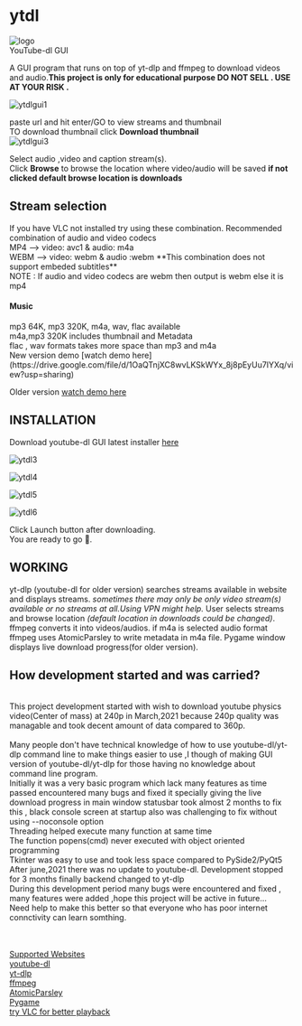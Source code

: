 # <h1>ytdl</h1>
![logo](https://user-images.githubusercontent.com/55890376/147200230-c2d4d11d-7a60-4de3-866a-93c8cd0a6257.png)<br>YouTube-dl GUI</br>


A GUI program that runs on top of yt-dlp and ffmpeg to download videos and audio.**This project is only for educational purpose DO NOT SELL . USE AT YOUR RISK .**<br />

![ytdlgui1](https://user-images.githubusercontent.com/55890376/146916427-30c8501c-0afb-4791-a86e-e3c01062b595.jpg)




paste url and hit enter/GO to view streams and thumbnail<br />
TO download thumbnail click **Download thumbnail**<br />
![ytdlgui3](https://user-images.githubusercontent.com/55890376/146916497-d6422aaa-ea57-4bdc-bf44-e336a1034aba.jpg)





Select audio ,video and caption stream(s).<br />
Click **Browse** to browse the location where video/audio will be saved **if not clicked default browse location is downloads**<br />

<h2>Stream selection</h2>
If you have VLC not installed try using these combination.
Recommended combination of audio and video codecs<br />
MP4 -->   video: avc1 & audio: m4a <br />
WEBM -->  video: webm & audio :webm  **This combination does not support embeded subtitles**<br />
NOTE : If audio and video codecs are webm then output is webm else it is mp4<br />

<h4>Music</h4>
mp3 64K, mp3 320K, m4a, wav, flac available<br />
m4a,mp3 320K includes thumbnail and Metadata<br />
flac , wav formats takes more space than mp3 and m4a
<br />
New version demo [watch demo here](https://drive.google.com/file/d/1OaQTnjXC8wvLKSkWYx_8j8pEyUu7IYXq/view?usp=sharing)</br>

Older version [watch demo here](https://user-images.githubusercontent.com/55890376/114445050-398c9100-9bed-11eb-9b17-aea0be0704d8.mp4)</br>

<h2>INSTALLATION</h2>

Download youtube-dl GUI latest installer [here](https://github.com/sourabhkv/ytdl/releases/latest)<br />

![ytdl3](https://user-images.githubusercontent.com/55890376/141781730-445d6ec8-fb01-4d82-a45c-8f182d08b8a3.jpg)

![ytdl4](https://user-images.githubusercontent.com/55890376/141781775-ca0e0b5d-d869-403d-aba4-30a1c448767e.jpg)

![ytdl5](https://user-images.githubusercontent.com/55890376/141781804-461d41f5-4f6c-487d-92f7-74fa28d92e01.jpg)

![ytdl6](https://user-images.githubusercontent.com/55890376/141781963-69e2b0e4-c0bc-4996-8491-d5244c314010.jpg)




Click Launch button after downloading.<br />
You are ready to go 🤘.<br />

<h2>WORKING</h2>

yt-dlp (youtube-dl for older version) searches streams available in website and displays streams.
*sometimes there may only be only video stream(s) available or no streams at all.Using VPN might help.*
User selects streams and browse location *(default location in downloads could be changed)*.
ffmpeg converts it into videos/audios.
if m4a is selected audio format ffmpeg uses AtomicParsley to write metadata in m4a file.
Pygame window displays live download progress(for older version).<br />

<h2>How development started and was carried?</h2>
<br>This project development started with wish to download youtube physics video(Center of mass) at 240p in March,2021 because 240p quality was managable and took decent amount of data compared to 360p.</br>
<br>Many people don't have technical knowledge of how to use youtube-dl/yt-dlp command line to make things easier to use ,I though of making GUI version of youtube-dl/yt-dlp for those having no knowledge about command line program.</br>
Initially it was a very basic program which lack many features as time passed encountered many bugs and fixed it specially giving the live download progress in main window statusbar took almost 2 months to fix this , black console screen at startup also was challenging to fix without using --noconsole option</br>
Threading helped execute many function at same time</br>
The function popens(cmd) never executed with object oriented programming</br>
Tkinter was easy to use and took less space compared to PySide2/PyQt5</br>
After june,2021 there was no update to youtube-dl. Development stopped for 3 months finally backend changed to yt-dlp</br>
During this development period many bugs were encountered and fixed , many features were added ,hope this project will be active in future...</br>
Need help to make this better so that everyone who has poor internet connctivity can learn somthing.</br>

<br></br>
[Supported Websites](http://ytdl-org.github.io/youtube-dl/supportedsites.html)<br />
[youtube-dl](https://github.com/ytdl-org/youtube-dl)<br />
[yt-dlp](https://github.com/yt-dlp/yt-dlp)<br />
[ffmpeg](https://ffmpeg.org/ffmpeg.html)<br />
[AtomicParsley](http://atomicparsley.sourceforge.net/)<br />
[Pygame](https://www.pygame.org/wiki/about)<br />
[try VLC for better playback](https://www.videolan.org/)<br />
